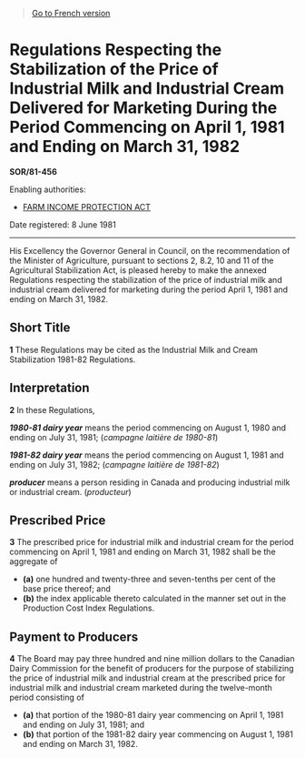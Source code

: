 > [Go to French version](/fr/Règlements/Décrets,%20ordonnances%20et%20règlements%20statutaires/81/456.md)

# Regulations Respecting the Stabilization of the Price of Industrial Milk and Industrial Cream Delivered for Marketing During the Period Commencing on April 1, 1981 and Ending on March 31, 1982

**SOR/81-456**

Enabling authorities: 
- [FARM INCOME PROTECTION ACT](/en/Acts/Statutes%20of%20Canada/1991/c.%2022.md)

Date registered: 8 June 1981

----------

His Excellency the Governor General in Council, on the recommendation of the Minister of Agriculture, pursuant to sections 2, 8.2, 10 and 11 of the Agricultural Stabilization Act, is pleased hereby to make the annexed Regulations respecting the stabilization of the price of industrial milk and industrial cream delivered for marketing during the period April 1, 1981 and ending on March 31, 1982.




## Short Title


**1** These Regulations may be cited as the Industrial Milk and Cream Stabilization 1981-82 Regulations.




## Interpretation


**2** In these Regulations,

***1980-81 dairy year*** means the period commencing on August 1, 1980 and ending on July 31, 1981; (*campagne laitière de 1980-81*)

***1981-82 dairy year*** means the period commencing on August 1, 1981 and ending on July 31, 1982; (*campagne laitière de 1981-82*)

***producer*** means a person residing in Canada and producing industrial milk or industrial cream. (*producteur*)




## Prescribed Price


**3** The prescribed price for industrial milk and industrial cream for the period commencing on April 1, 1981 and ending on March 31, 1982 shall be the aggregate of
- **(a)** one hundred and twenty-three and seven-tenths per cent of the base price thereof; and
- **(b)** the index applicable thereto calculated in the manner set out in the Production Cost Index Regulations.




## Payment to Producers


**4** The Board may pay three hundred and nine million dollars to the Canadian Dairy Commission for the benefit of producers for the purpose of stabilizing the price of industrial milk and industrial cream at the prescribed price for industrial milk and industrial cream marketed during the twelve-month period consisting of
- **(a)** that portion of the 1980-81 dairy year commencing on April 1, 1981 and ending on July 31, 1981; and
- **(b)** that portion of the 1981-82 dairy year commencing on August 1, 1981 and ending on March 31, 1982.


